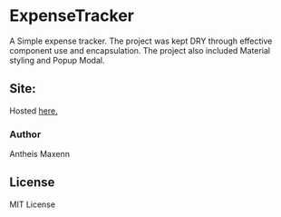 # ExpenseTracker

A Simple expense tracker. The project was kept DRY through effective component use and encapsulation. The project also included Material styling and Popup Modal.

## Site:

Hosted [here.](https://expense-tracker-a437d.web.app/)

### Author

Antheis Maxenn

## License

MIT License

